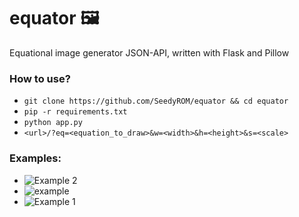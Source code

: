 # equator 🖼️
Equational image generator JSON-API, written with Flask and Pillow 

### How to use?
* `git clone https://github.com/SeedyROM/equator && cd equator`
* `pip -r requirements.txt`
* `python app.py`
* `<url>/?eq=<equation_to_draw>&w=<width>&h=<height>&s=<scale>`

### Examples:
* ![](https://image.ibb.co/cbHi2b/download_1.jpg "Example 2")
* ![](https://image.ibb.co/eK7Y2b/download_2.jpg "example")
* ![](https://image.ibb.co/iLuKaw/download.jpg "Example 1")

